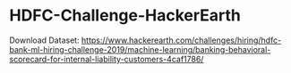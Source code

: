 # HDFC-Challenge-HackerEarth
Download Dataset:
https://www.hackerearth.com/challenges/hiring/hdfc-bank-ml-hiring-challenge-2019/machine-learning/banking-behavioral-scorecard-for-internal-liability-customers-4caf1786/
